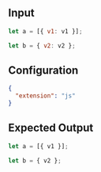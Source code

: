 ## Input

```javascript input
let a = [{ v1: v1 }];

let b = { v2: v2 };
```

## Configuration

```json configuration
{
  "extension": "js"
}
```

## Expected Output

```javascript expected output
let a = [{ v1 }];

let b = { v2 };
```
